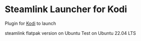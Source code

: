 # Steamlink Launcher for Kodi

Plugin for [Kodi](https://kodi.tv/) to launch

steamlink flatpak version on Ubuntu
Test on Ubuntu 22.04 LTS